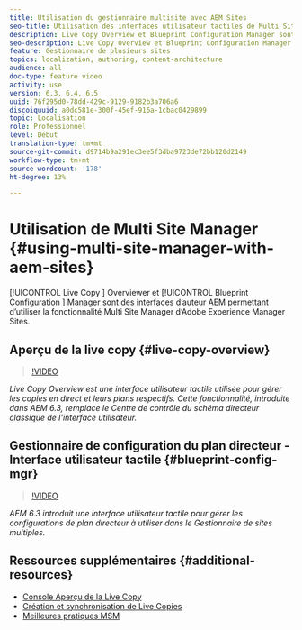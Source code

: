 ```yaml
---
title: Utilisation du gestionnaire multisite avec AEM Sites
seo-title: Utilisation des interfaces utilisateur tactiles de Multi Site Manager avec Adobe Experience Manager
description: Live Copy Overview et Blueprint Configuration Manager sont des interfaces d’interface utilisateur tactile activées pour travailler avec Multi Site Manager.
seo-description: Live Copy Overview et Blueprint Configuration Manager sont des interfaces d’interface utilisateur tactile activées pour travailler avec Multi Site Manager avec Adobe Experience Manager.
feature: Gestionnaire de plusieurs sites
topics: localization, authoring, content-architecture
audience: all
doc-type: feature video
activity: use
version: 6.3, 6.4, 6.5
uuid: 76f295d0-78dd-429c-9129-9182b3a706a6
discoiquuid: a0dc581e-300f-45ef-916a-1cbac0429899
topic: Localisation
role: Professionnel
level: Début
translation-type: tm+mt
source-git-commit: d9714b9a291ec3ee5f3dba9723de72bb120d2149
workflow-type: tm+mt
source-wordcount: '178'
ht-degree: 13%

---
```



# Utilisation de Multi Site Manager {#using-multi-site-manager-with-aem-sites}

[!UICONTROL Live Copy ] Overviewer et  [!UICONTROL Blueprint Configuration ] Manager sont des interfaces d’auteur AEM permettant d’utiliser la fonctionnalité Multi Site Manager d’Adobe Experience Manager Sites.

## Aperçu de la live copy {#live-copy-overview}

>[!VIDEO](https://video.tv.adobe.com/v/17054/?quality=9&learn=on)

*Live Copy Overview est une interface utilisateur tactile utilisée pour gérer les copies en direct et leurs plans respectifs. Cette fonctionnalité, introduite dans AEM 6.3, remplace le Centre de contrôle du schéma directeur classique de l&#39;interface utilisateur.*

## Gestionnaire de configuration du plan directeur - Interface utilisateur tactile {#blueprint-config-mgr}

>[!VIDEO](https://video.tv.adobe.com/v/17056/?quality=9&learn=on)

*AEM 6.3 introduit une interface utilisateur tactile pour gérer les configurations de plan directeur à utiliser dans le Gestionnaire de sites multiples.*

## Ressources supplémentaires {#additional-resources}

* [Console Aperçu de la Live Copy](https://helpx.adobe.com/experience-manager/6-5/sites/administering/using/msm-livecopy-overview.html)
* [Création et synchronisation de Live Copies](https://helpx.adobe.com/experience-manager/6-5/sites/administering/using/msm-livecopy.html)
* [Meilleures pratiques MSM](https://helpx.adobe.com/experience-manager/6-5/sites/administering/using/msm-best-practices.html)
